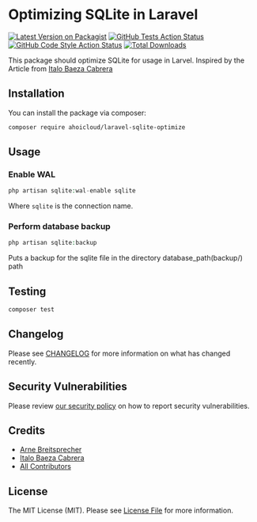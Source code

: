 # Optimizing SQLite in Laravel

[![Latest Version on Packagist](https://img.shields.io/packagist/v/ahoicloud/laravel-sqlite-optimize.svg?style=flat-square)](https://packagist.org/packages/ahoicloud/laravel-sqlite-optimize)
[![GitHub Tests Action Status](https://img.shields.io/github/actions/workflow/status/ahoicloud/laravel-sqlite-optimize/run-tests.yml?branch=main&label=tests&style=flat-square)](https://github.com/ahoicloud/laravel-sqlite-optimize/actions?query=workflow%3Arun-tests+branch%3Amain)
[![GitHub Code Style Action Status](https://img.shields.io/github/actions/workflow/status/ahoicloud/laravel-sqlite-optimize/fix-php-code-style-issues.yml?branch=main&label=code%20style&style=flat-square)](https://github.com/ahoicloud/laravel-sqlite-optimize/actions?query=workflow%3A"Fix+PHP+code+style+issues"+branch%3Amain)
[![Total Downloads](https://img.shields.io/packagist/dt/ahoicloud/laravel-sqlite-optimize.svg?style=flat-square)](https://packagist.org/packages/ahoicloud/laravel-sqlite-optimize)

This package should optimize SQLite for usage in Larvel. Inspired by the Article from [Italo Baeza Cabrera](https://medium.com/swlh/laravel-optimizing-sqlite-to-dangerous-speeds-ff04111b1f22)


## Installation

You can install the package via composer:

```bash
composer require ahoicloud/laravel-sqlite-optimize
```


## Usage
### Enable WAL
```php
php artisan sqlite:wal-enable sqlite
```

Where `sqlite` is the connection name.

### Perform database backup
```php
php artisan sqlite:backup
```

Puts a backup for the sqlite file in the directory database_path(backup/) path

## Testing

```bash
composer test
```

## Changelog

Please see [CHANGELOG](CHANGELOG.md) for more information on what has changed recently.


## Security Vulnerabilities

Please review [our security policy](../../security/policy) on how to report security vulnerabilities.

## Credits

- [Arne Breitsprecher](https://github.com/arnebr)
- [Italo Baeza Cabrera](https://github.com/darkghosthunter)
- [All Contributors](../../contributors)

## License

The MIT License (MIT). Please see [License File](LICENSE.md) for more information.
